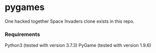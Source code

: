 # pygames

One hacked together Space Invaders clone exists in this repo.

### Requirements
Python3 (tested with version 3.7.3)
PyGame (tested with version 1.9.6)
